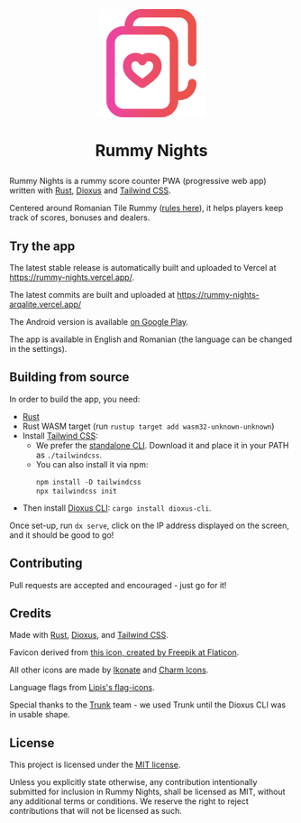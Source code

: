 <p align=center><img src="https://raw.githubusercontent.com/arqalite/rummy-nights/main/public/logo_192.png"/></p>


# <p align=center>Rummy Nights</p> 

Rummy Nights is a rummy score counter PWA (progressive web app) written with [Rust], [Dioxus] and [Tailwind CSS].

Centered around Romanian Tile Rummy ([rules here]), it helps players keep track of scores, bonuses and dealers.

## Try the app
The latest stable release is automatically built and uploaded to Vercel at https://rummy-nights.vercel.app/.

The latest commits are built and uploaded at https://rummy-nights-arqalite.vercel.app/

The Android version is available [on Google Play](https://play.google.com/store/apps/details?id=com.arqalite.rummynights).

The app is available in English and Romanian (the language can be changed in the settings).

## Building from source
In order to build the app, you need:
- [Rust](https://www.rust-lang.org/)
- Rust WASM target (run `rustup target add wasm32-unknown-unknown`)
- Install [Tailwind CSS](https://tailwindcss.com/):
    - We prefer the [standalone CLI](https://github.com/tailwindlabs/tailwindcss/releases/latest). Download it and place it in your PATH as `./tailwindcss`.
    - You can also install it via npm: 
        ```
        npm install -D tailwindcss
        npx tailwindcss init
        ```
- Then install [Dioxus CLI](https://github.com/DioxusLabs/dioxus/tree/master/packages/cli): `cargo install dioxus-cli`.

Once set-up, run `dx serve`, click on the IP address displayed on the screen, and it should be good to go!

## Contributing
Pull requests are accepted and encouraged - just go for it!

## Credits
Made with [Rust], [Dioxus], and [Tailwind CSS].

Favicon derived from [this icon, created by Freepik at Flaticon].

All other icons are made by [Ikonate] and [Charm Icons].

Language flags from [Lipis's flag-icons].

Special thanks to the [Trunk](https://trunkrs.dev/) team - we used Trunk until the Dioxus CLI was in usable shape.

## License
This project is licensed under the [MIT license](https://github.com/arqalite/rummy-nights/blob/main/LICENSE).

Unless you explicitly state otherwise, any contribution intentionally submitted
for inclusion in Rummy Nights, shall be licensed as MIT, without any additional
terms or conditions. We reserve the right to reject contributions that will not be licensed as such.

[Rust]: https://www.rust-lang.org/
[Dioxus]: https://dioxuslabs.com/
[Tailwind CSS]: https://tailwindcss.com/
[this icon, created by Freepik at Flaticon]: https://www.flaticon.com/free-icon/poker_8304852?term=gambling&page=1&position=20&page=1&position=20&related_id=8304852&origin=style
[Ikonate]: https://ikonate.com/
[Charm Icons]: https://github.com/jaynewey/charm-icons
[Lipis's flag-icons]: https://github.com/lipis/flag-icons
[rules here]: https://www.pagat.com/rummy/romtile.html
[1]: https://github.com/DioxusPluginCommunity/tailwind-plugin
